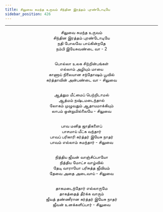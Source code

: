 ```yaml
---
title: சிலுவை சுமந்த உருவம் சிந்தின இரத்தம் புரண்டோடியே
sidebar_position: 426
---
```


---
<center>
சிலுவை சுமந்த உருவம்<br/>
சிந்தின இரத்தம் புரண்டோடியே<br/>
நதி போலவே பாய்கின்றதே<br/>
நம்பி இயேசுவண்டை வா                - 2<br/><br/>

பொல்லா உலக சிற்றின்பங்கள்<br/>
எல்லாம் அழியும் மாயை<br/>
காணாய் நிலையான சந்தோஷம் பூவில்<br/>
கர்த்தாவின் அன்பண்டை வா                - சிலுவை<br/><br/>

ஆத்தும மீட்மைப் பெற்றிடாமல்<br/>
ஆத்மம் நஷ்டமடைந்தால்<br/>
லோகம் முழுவதும் ஆதாயமாக்கியும்<br/>
லாபம் ஒன்றுமில்லையே                    - சிலுவை<br/><br/>

பாவ மனித ஜாதிகளைப்<br/>
பாசமாய் மீட்க வந்தார்<br/>
பாவப் பரிகாரி கர்த்தர் இயேசு நாதர்<br/>
பாவம் எல்லாம் சுமந்தார்                    - சிலுவை<br/><br/>

நித்திய ஜீவன் வாஞ்சிப்பாயோ<br/>
நித்திய மோட்ச வாழ்வில்<br/>
தேடி வாராயோ பரிசுத்த ஜீவியம்<br/>
தேவை அதை அடைவாய்                    - சிலுவை<br/><br/>

தாகமடைந்தோர் எல்லாருமே<br/>
தாகத்தைத் தீர்க்க வாரும்<br/>
ஜீவத் தண்ணீரான கர்த்தர் இயேசு நாதர்<br/>
ஜீவன் உனக்களிப்பார்                    - சிலுவை
</center>